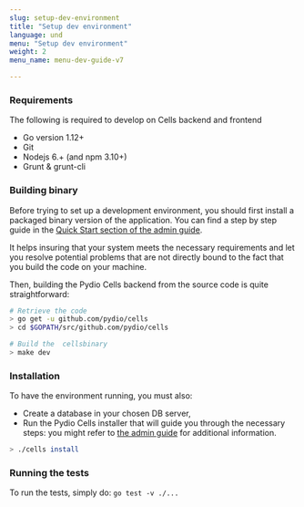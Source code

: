 ```yaml
---
slug: setup-dev-environment
title: "Setup dev environment"
language: und
menu: "Setup dev environment"
weight: 2
menu_name: menu-dev-guide-v7

---
```

### Requirements

The following is required to develop on Cells backend and frontend

- Go version 1.12+
- Git
- Nodejs 6.+ (and npm 3.10+)
- Grunt & grunt-cli

### Building binary

Before trying to set up a development environment, you should first install a packaged binary version of the application. You can find a step by step guide in the [Quick Start section of the admin guide](https://pydio.com/en/docs/cells/v2/quick-start).

It helps insuring that your system meets the necessary requirements and let you resolve potential problems that are not directly bound to the fact that you build the code on your machine.

Then, building the Pydio Cells backend from the source code is quite straightforward:

```sh
# Retrieve the code
> go get -u github.com/pydio/cells
> cd $GOPATH/src/github.com/pydio/cells

# Build the  cellsbinary
> make dev
```

### Installation

To have the environment running, you must also:

- Create a database in your chosen DB server,
- Run the Pydio Cells installer that will guide you through the necessary steps: you might refer to [the admin guide](https://pydio.com/en/docs/administration-guides) for additional information.

```sh
> ./cells install
```

### Running the tests

To run the tests, simply do: `go test -v ./...`
